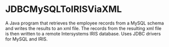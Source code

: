 # JDBCMySQLToIRISViaXML
A Java program that retrieves the employee records from a MySQL schema and writes the results to an xml file. The records from the resulting xml file is then written to a remote  Intersystems IRIS database. Uses JDBC drivers for MySQL and IRIS.
